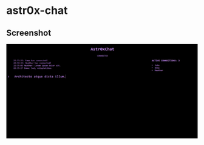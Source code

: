 # astr0x-chat

## Screenshot
![screenshot](https://github.com/AstR0x/astr0x.github.io/blob/master/screenshots/astr0x-chat.png)